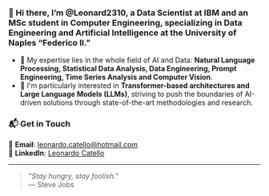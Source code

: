 ### 👋 Hi there, I’m @Leonard2310, a Data Scientist at IBM and an MSc student in Computer Engineering, specializing in Data Engineering and Artificial Intelligence at the University of Naples “Federico II.”

- 🤖 My expertise lies in the whole field of AI and Data: **Natural Language Processing, Statistical Data Analysis, Data Engineering, Prompt Engineering, Time Series Analysis and Computer Vision**.  
- 🚀 I'm particularly interested in **Transformer-based architectures and Large Language Models (LLMs)**, striving to push the boundaries of AI-driven solutions through state-of-the-art methodologies and research.

### 📬 Get in Touch  
📧 **Email**: leonardo.catello@hotmail.com  
🔗 **LinkedIn**: [Leonardo Catello](https://www.linkedin.com/in/leonardocatello/)  
 

---  

> *"Stay hungry, stay foolish."*  
> — Steve Jobs

